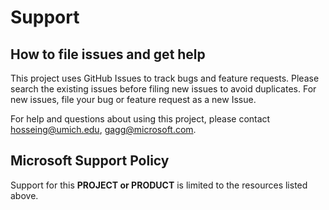 # Support

## How to file issues and get help  

This project uses GitHub Issues to track bugs and feature requests. Please search the existing 
issues before filing new issues to avoid duplicates.  For new issues, file your bug or 
feature request as a new Issue.

For help and questions about using this project, please contact 
[hosseing@umich.edu](mailto:hosseing@umich.edu), [gagg@microsoft.com](mailto:gagg@microsoft.com).

## Microsoft Support Policy  

Support for this **PROJECT or PRODUCT** is limited to the resources listed above.
